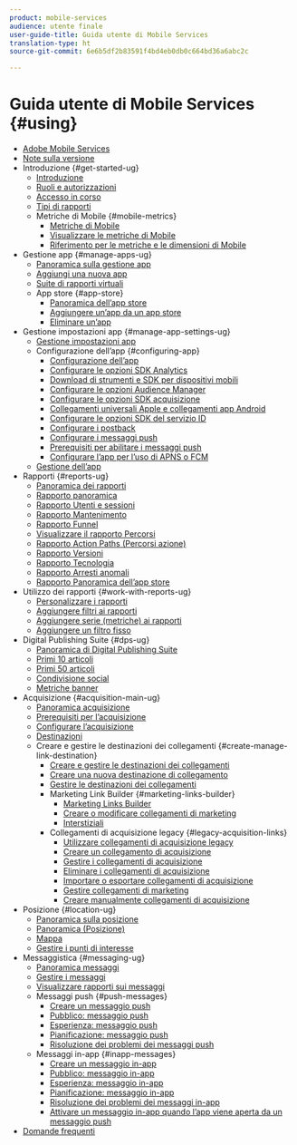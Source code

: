 ```yaml
---
product: mobile-services
audience: utente finale
user-guide-title: Guida utente di Mobile Services
translation-type: ht
source-git-commit: 6e6b5df2b83591f4bd4eb0db0c664bd36a6abc2c

---
```



# Guida utente di Mobile Services {#using}

+ [Adobe Mobile Services](home.md)
+ [Note sulla versione](whatsnew.md)
+ Introduzione {#get-started-ug}
   + [Introduzione](gs/gs.md)
   + [Ruoli e autorizzazioni](gs/c-mob-roles-and-permissions.md)
   + [Accesso in corso](gs/gs-signin.md)
   + [Tipi di rapporti](gs/reports-types.md)
   + Metriche di Mobile {#mobile-metrics}
      + [Metriche di Mobile](gs/metrics/metrics.md)
      + [Visualizzare le metriche di Mobile](gs/metrics/overview.md)
      + [Riferimento per le metriche e le dimensioni di Mobile](gs/metrics/metrics-reference.md)
+ Gestione app {#manage-apps-ug}
   + [Panoramica sulla gestione app](manage-apps/manage-apps.md)
   + [Aggiungi una nuova app](manage-apps/t-new-app.md)
   + [Suite di rapporti virtuali](manage-apps/c-mob-vrs.md)
   + App store {#app-store}
      + [Panoramica dell’app store](manage-apps/c-app-store/c-app-store.md)
      + [Aggiungere un’app da un app store](manage-apps/c-app-store/t-app-store-app.md)
      + [Eliminare un’app](manage-apps/t-delete-apps.md)
+ Gestione impostazioni app {#manage-app-settings-ug}
   + [Gestione impostazioni app](c-manage-app-settings/c-manage-app-settings.md)
   + Configurazione dell’app {#configuring-app}
      + [Configurazione dell’app](c-manage-app-settings/c-mob-confg-app/c-mob-confg-app.md)
      + [Configurare le opzioni SDK Analytics](c-manage-app-settings/c-mob-confg-app/t-config-analytics/t-config-analytics.md)
      + [Download di strumenti e SDK per dispositivi mobili](c-manage-app-settings/c-mob-confg-app/t-config-analytics/download-sdk.md)
      + [Configurare le opzioni Audience Manager](c-manage-app-settings/c-mob-confg-app/t-config-aam.md)
      + [Configurare le opzioni SDK acquisizione](c-manage-app-settings/c-mob-confg-app/t-config-acquisition.md)
      + [Collegamenti universali Apple e collegamenti app Android](c-manage-app-settings/c-mob-confg-app/c-universal-app-links.md)
      + [Configurare le opzioni SDK del servizio ID](c-manage-app-settings/c-mob-confg-app/t-config-visitor.md)
      + [Configurare i postback](c-manage-app-settings/c-mob-confg-app/signals.md)
      + [Configurare i messaggi push](c-manage-app-settings/c-mob-confg-app/configure-push-messaging/configure-push-messaging.md)
      + [Prerequisiti per abilitare i messaggi push](c-manage-app-settings/c-mob-confg-app/configure-push-messaging/prerequisites-push-messaging.md)
      + [Configurare l’app per l’uso di APNS o FCM](c-manage-app-settings/c-mob-confg-app/configure-push-messaging/configure-app-apns-gcm.md)
   + [Gestione dell’app](c-manage-app-settings/c-mob-manage-app.md)
+ Rapporti {#reports-ug}
   + [Panoramica dei rapporti](usage/usage.md)
   + [Rapporto panoramica](usage/usage-overview.md)
   + [Rapporto Utenti e sessioni](usage/users-sessions.md)
   + [Rapporto Mantenimento](usage/reports-retention.md)
   + [Rapporto Funnel](usage/reports-funnel.md)
   + [Visualizzare il rapporto Percorsi](usage/reports-view-paths.md)
   + [Rapporto Action Paths (Percorsi azione)](usage/reports-action-paths.md)
   + [Rapporto Versioni](usage/c-reports-versions.md)
   + [Rapporto Tecnologia](usage/reports-technology.md)
   + [Rapporto Arresti anomali](usage/c-crashes.md)
   + [Rapporto Panoramica dell’app store](usage/c-app-store-store-performance.md)
+ Utilizzo dei rapporti {#work-with-reports-ug}
   + [Personalizzare i rapporti](usage/reports-customize/reports-customize.md)
   + [Aggiungere filtri ai rapporti](usage/reports-customize/t-reports-customize.md)
   + [Aggiungere serie (metriche) ai rapporti](usage/reports-customize/t-reports-series.md)
   + [Aggiungere un filtro fisso](usage/reports-customize/t-sticky-filter.md)
+ Digital Publishing Suite {#dps-ug}
   + [Panoramica di Digital Publishing Suite](dps/dps.md)
   + [Primi 10 articoli](dps/dps-top-ten-articles.md)
   + [Primi 50 articoli](dps/dps-top-50-articles.md)
   + [Condivisione social](dps/dps-social-sharing.md)
   + [Metriche banner](dps/dps-banner-metrics.md)
+ Acquisizione {#acquisition-main-ug}
   + [Panoramica acquisizione](acquisition-main/acquisition-main.md)
   + [Prerequisiti per l’acquisizione](acquisition-main/c-acquisition-prerequisites.md)
   + [Configurare l’acquisizione](acquisition-main/t-enable-acquisition.md)
   + [Destinazioni](acquisition-main/c-create-destinations.md)
   + Creare e gestire le destinazioni dei collegamenti {#create-manage-link-destination}
      + [Creare e gestire le destinazioni dei collegamenti](acquisition-main/c-manage-link-destinations/c-manage-link-destinations.md)
      + [Creare una nuova destinazione di collegamento](acquisition-main/c-manage-link-destinations/t-create-new-app-deep-link-destination.md)
      + [Gestire le destinazioni dei collegamenti](acquisition-main/c-manage-link-destinations/t-archive-unarchive-link-destinations.md)
      + Marketing Link Builder {#marketing-links-builder}
         + [Marketing Links Builder](acquisition-main/c-marketing-links-builder/c-marketing-links-builder.md)
         + [Creare o modificare collegamenti di marketing](acquisition-main/c-marketing-links-builder/t-create-edit-adobe-links/t-create-edit-adobe-links.md)
         + [Interstiziali](acquisition-main/c-marketing-links-builder/t-create-edit-adobe-links/t-interstitials.md)
      + Collegamenti di acquisizione legacy {#legacy-acquisition-links}
         + [Utilizzare collegamenti di acquisizione legacy](acquisition-main/c-marketing-links-builder/t-create-edit-adobe-links/c-use-legacy-acquisition-links/c-use-legacy-acquisition-links.md)
         + [Creare un collegamento di acquisizione](acquisition-main/c-marketing-links-builder/t-create-edit-adobe-links/c-use-legacy-acquisition-links/t-acquisition-link.md)
         + [Gestire i collegamenti di acquisizione](acquisition-main/c-marketing-links-builder/t-create-edit-adobe-links/c-use-legacy-acquisition-links/c-manage-acquisition-links/c-manage-acquisition-links.md)
         + [Eliminare i collegamenti di acquisizione](acquisition-main/c-marketing-links-builder/t-create-edit-adobe-links/c-use-legacy-acquisition-links/c-manage-acquisition-links/t-acquisition-del.md)
         + [Importare o esportare collegamenti di acquisizione](acquisition-main/c-marketing-links-builder/t-create-edit-adobe-links/c-use-legacy-acquisition-links/c-manage-acquisition-links/t-acquisition-import.md)
         + [Gestire collegamenti di marketing](acquisition-main/c-marketing-links-builder/c-manage-adobe-links.md)
         + [Creare manualmente collegamenti di acquisizione](acquisition-main/c-marketing-links-builder/acquisition-link-manual.md)
+ Posizione {#location-ug}
   + [Panoramica sulla posizione](location/location-overview.md)
   + [Panoramica (Posizione)](location/c-location-overview.md)
   + [Mappa](location/c-map-points.md)
   + [Gestire i punti di interesse](location/t-manage-points.md)
+ Messaggistica {#messaging-ug}
   + [Panoramica messaggi](in-app-messaging/in-app-messaging.md)
   + [Gestire i messaggi](in-app-messaging/messages-manage/messages-manage.md)
   + [Visualizzare rapporti sui messaggi](in-app-messaging/messages-manage/view-message-reports.md)
   + Messaggi push {#push-messages}
      + [Creare un messaggio push](in-app-messaging/t-create-push-message/t-create-push-message.md)
      + [Pubblico: messaggio push](in-app-messaging/t-create-push-message/c-audience-push-message.md)
      + [Esperienza: messaggio push](in-app-messaging/t-create-push-message/c-experience-push-message.md)
      + [Pianificazione: messaggio push](in-app-messaging/t-create-push-message/c-schedule-push-message.md)
      + [Risoluzione dei problemi dei messaggi push](in-app-messaging/t-create-push-message/c-troubleshooting-push-messaging.md)
   + Messaggi in-app {#inapp-messages}
      + [Creare un messaggio in-app](in-app-messaging/t-in-app-message/t-in-app-message.md)
      + [Pubblico: messaggio in-app](in-app-messaging/t-in-app-message/c-audience-in-app-message.md)
      + [Esperienza: messaggio in-app](in-app-messaging/t-in-app-message/c-experience-in-app-message.md)
      + [Pianificazione: messaggio in-app](in-app-messaging/t-in-app-message/c-schedule-in-app-message.md)
      + [Risoluzione dei problemi dei messaggi in-app](in-app-messaging/t-in-app-message/in-apps-ts.md)
      + [Attivare un messaggio in-app quando l’app viene aperta da un messaggio push](in-app-messaging/t-mob-trig-in-app-open-app-from-push.md)
+ [Domande frequenti](faq-mobile.md)